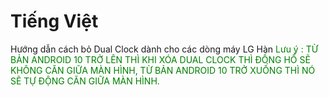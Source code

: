 # Tiếng Việt

Hướng dẫn cách bỏ Dual Clock dành cho các dòng máy LG Hàn
<span style="color: green"> Lưu ý : TỪ BẢN ANDROID 10 TRỞ LÊN THÌ KHI XÓA DUAL CLOCK THÌ ĐỒNG HỒ SẼ KHÔNG 
CĂN GIỮA MÀN HÌNH, TỪ BẢN ANDROID 10 TRỞ XUỐNG THÌ NÓ SẼ TỰ ĐỘNG CĂN GIỮA MÀN HÌNH. </span>
